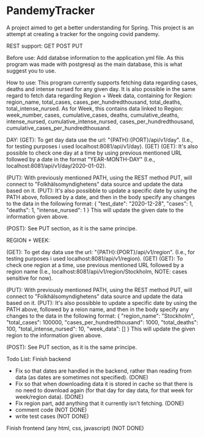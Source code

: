 # PandemyTracker
A project aimed to get a better understanding for Spring. This project is an attempt at creating a tracker for the ongoing covid pandemy.

REST support:
GET
POST
PUT

Before use:
Add databse information to the application.yml file. As this program was made with postgresql as the main database, this is what suggest you to use.

How to use:
This program currently supports fetching data regarding cases, deaths and intense nursed for any given day.
It is also possible in the same regard to fetch data regarding Region + Week data, containing for Region: region_name, total_cases, cases_per_hundredthousand, total_deaths, total_intense_nursed. As for Week, this contains data linked to Region: week_number, cases, cumulative_cases, deaths, cumulative_deaths, intense_nursed, cumulative_intense_nursed, cases_per_hundredthousand, cumulative_cases_per_hundredthousand.

DAY:
(GET): To get day data use the url: "{PATH}:{PORT}/api/v1/day". (I.e., for testing purposes i used localhost:8081/api/v1/day). (GET)
(GET): It's also possible to check one day at a time by using previous mentioned URL followed by a date in the format "YEAR-MONTH-DAY" (I.e., localhost:8081/api/v1/day/2020-01-02).

(PUT): With previously mentioned PATH, using the REST method PUT, will connect to "Folkhälsomyndighetens" data source and update the data based on it.
(PUT): It's also possibble to update a specific date by using the PATH above, followed by a date, and then in the body specify any changes to the data in the following format:
{
	"test_date": "2020-12-28", 
	"cases": 1,
	"deaths": 1,
	"intense_nursed": 1
}
This will update the given date to the information given above.

(POST): See PUT section, as it is the same principe.

REGION + WEEK:

(GET): To get day data use the url: "{PATH}:{PORT}/api/v1/region". (I.e., for testing purposes i used localhost:8081/api/v1/region). (GET)
(GET): To check one region at a time, use previous mentioned URL followed by a region name (I.e., localhost:8081/api/v1/region/Stockholm, NOTE: cases sensitive for now).

(PUT): With previously mentioned PATH, using the REST method PUT, will connect to "Folkhälsomyndighetens" data source and update the data based on it.
(PUT): It's also possibble to update a specific date by using the PATH above, followed by a reion name, and then in the body specify any changes to the data in the following format:
{
	"region_name": "Stockholm", 
	"total_cases": 100000,
	"cases_per_hundredthousand": 1000,
	"total_deaths": 100,
	"total_intense_nursed": 10,
	"week_data": []
}
This will update the given region to the information given above.

(POST): See PUT section, as it is the same principe.

Todo List:
Finish backend
- Fix so that dates are handled in the backend, rather than reading from data (as dates are sometimes not specified). (DONE)
- Fix so that when downloading data it is stored in cache so that there is no need to download again (for that day for day data, for that week for week/region data). (DONE)
- Fix region part, add anything that it currently isn't fetching. (DONE)
- comment code (NOT DONE)
- write test cases (NOT DONE)

Finish frontend (any html, css, javascript) (NOT DONE)
